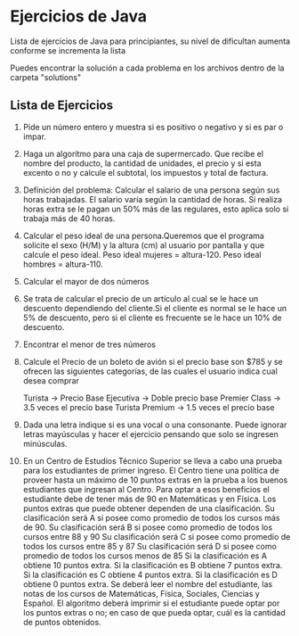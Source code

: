 # Ejercicios de Java
Lista de ejercicios de Java para principiantes, su nivel de dificultan aumenta conforme se incrementa la lista

Puedes encontrar la solución a cada problema en los archivos dentro de la carpeta "solutions"

## Lista de Ejercicios 

1. Pide un número entero y muestra si es positivo o negativo y si es par o impar.

2. Haga un algorítmo para una caja de supermercado. Que recibe el nombre del producto, la cantidad de unidades, el precio y si esta excento o no y calcule el subtotal, los impuestos y total de factura.

3. Definición del problema: Calcular el salario de una persona según sus horas trabajadas. El salario varía según la cantidad de horas. Si realiza horas extra se le pagan un 50% más de las regulares, esto aplica solo si trabaja más de 40 horas.

4. Calcular el peso ideal de una persona.Queremos que el programa solicite el sexo (H/M) y la altura (cm) al usuario por pantalla y que calcule el peso ideal. Peso ideal mujeres = altura-120. Peso ideal hombres = altura-110.

5. Calcular el mayor de dos números

6. Se trata de calcular el precio de un artículo al cual se le hace un descuento dependiendo del cliente.Si el cliente es normal se le hace un 5% de descuento, pero si el cliente es frecuente se le hace un 10% de descuento.

7. Encontrar el menor de tres números

8. Calcule el Precio de un boleto de avión si el precio base son $785 y se ofrecen las siguientes categorías, de las cuales el usuario indica cual desea comprar

    Turista -> Precio Base
    Ejecutiva -> Doble precio base
    Premier Class -> 3.5 veces el precio base
    Turista Premium -> 1.5 veces el precio base

9. Dada una letra indique si es una vocal o una consonante. Puede ignorar letras mayúsculas y hacer el ejercicio pensando que solo se ingresen minúsculas.

10. En un Centro de Estudios Técnico Superior se lleva a cabo una prueba para los estudiantes de primer ingreso. El Centro tiene una política de proveer hasta un máximo de 10 puntos extras en la prueba a los buenos estudiantes que ingresan al Centro.
Para optar a esos beneficios el estudiante debe de tener más de 90 en Matemáticas y en Física. Los puntos extras que puede obtener dependen de una clasificación.
    Su clasificación será A si posee como promedio de todos los cursos más de 90.
    Su clasificación será B si posee como promedio de todos los cursos entre 88 y 90
    Su clasificación será C si posee como promedio de todos los cursos entre 85 y 87
    Su clasificación será D si posee como promedio de todos los cursos menos de 85
    Si la clasificación es A obtiene 10 puntos extra.
    Si la clasificación es B obtiene 7 puntos extra.
    Si la clasificación es C obtiene 4 puntos extra.
    Si la clasificación es D obtiene 0 puntos extra.
Se deberá leer el nombre del estudiante, las notas de los cursos de Matemáticas, Física, Sociales, Ciencias y Español. El algoritmo deberá imprimir si el estudiante puede optar por los puntos extras o no; en caso de que pueda optar, cuál es la cantidad de puntos obtenidos.